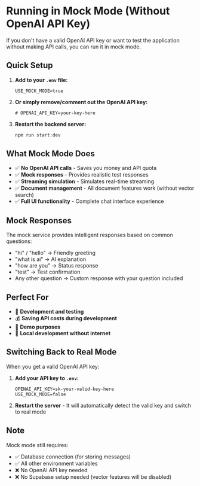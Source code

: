 # Running in Mock Mode (Without OpenAI API Key)

If you don't have a valid OpenAI API key or want to test the application without making API calls, you can run it in mock mode.

## Quick Setup

1. **Add to your `.env` file:**
   ```env
   USE_MOCK_MODE=true
   ```

2. **Or simply remove/comment out the OpenAI API key:**
   ```env
   # OPENAI_API_KEY=your-key-here
   ```

3. **Restart the backend server:**
   ```bash
   npm run start:dev
   ```

## What Mock Mode Does

- ✅ **No OpenAI API calls** - Saves you money and API quota
- ✅ **Mock responses** - Provides realistic test responses
- ✅ **Streaming simulation** - Simulates real-time streaming
- ✅ **Document management** - All document features work (without vector search)
- ✅ **Full UI functionality** - Complete chat interface experience

## Mock Responses

The mock service provides intelligent responses based on common questions:

- "hi" / "hello" → Friendly greeting
- "what is ai" → AI explanation
- "how are you" → Status response
- "test" → Test confirmation
- Any other question → Custom response with your question included

## Perfect For

- 🧪 **Development and testing**
- 💰 **Saving API costs during development**
- 🚀 **Demo purposes**
- 🔧 **Local development without internet**

## Switching Back to Real Mode

When you get a valid OpenAI API key:

1. **Add your API key to `.env`:**
   ```env
   OPENAI_API_KEY=sk-your-valid-key-here
   USE_MOCK_MODE=false
   ```

2. **Restart the server** - It will automatically detect the valid key and switch to real mode

## Note

Mock mode still requires:
- ✅ Database connection (for storing messages)
- ✅ All other environment variables
- ❌ No OpenAI API key needed
- ❌ No Supabase setup needed (vector features will be disabled)
